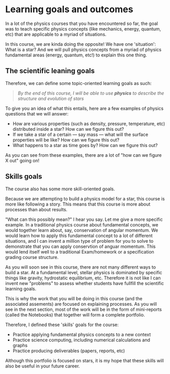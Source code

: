 # Learning goals and outcomes

In a lot of the physics courses that you have encountered so far, the goal was to teach specific physics concepts (like mechanics, energy, quantum, etc) that are applicable to a myriad of situations. 

In this course, we are kinda doing the opposite! We have one 'situation': What is a star? And we will pull physics concepts from a myriad of physics fundamental areas (energy, quantum, etc!) to explain this one thing. 

## The scientific leaning goals

Therefore, we can define some topic-oriented learning goals as such:

>*By the end of this course, I will be able to use **physics** to describe the structure and evolution of stars*

To give you an idea of what this entails, here are a few examples of physics questions that we will answer:
* How are various properties (such as density, pressure, temperature, etc) distributed inside a star? How can we figure this out?
* If we take a star of a certain — say mass — what will the surface properties will be like? How can we figure this out?
* What happens to a star as time goes by? How can we figure this out?

As you can see from these examples, there are a lot of "how can we figure X out" going on!


## Skills goals

The course also has some more skill-oriented goals. 

Because we are attempting to build a physics model for a star, this course is more like following a story. This means that this course is more about processes than about results. 

"What can this possibly mean?" I hear you say. Let me give a more specific example. In a traditional physics course about fundamental concepts, we would together learn about, say, conservation of angular momentum. We would learn how to apply this fundamental concept to a lot of different situations, and I can invent a million type of problem for you to solve to demonstrate that you can apply conservtion of anguar momentum. This would lend itself well to a traditional Exam/homework or a specification grading course structure. 

As you will soon see in this course, there are not many different ways to build a star. At a fundamental level, stellar physics is dominated by specific things like gravity, hydrostatic equilibrium, etc. Therefore it is not like I can invent new "problems" to assess whether students have fullfill the scientific learning goals. 

This is why the work that you will be doing in this course (and the associated assements) are focused on explaining processes. As you will see in the next section, most of the work will be in the form of mini-reports (called the Notebooks) that together will form a complete portfolio. 

Therefore, I defined these 'skills' goals for the course:

* Practice applying fundamental physics concepts to a new context
* Practice science computing, including numerical calculations and graphs
* Practice producing deliverables (papers, reports, etc)

Although this portfolio is focused on stars, it is my hope that these skills will also be useful in your future career. 